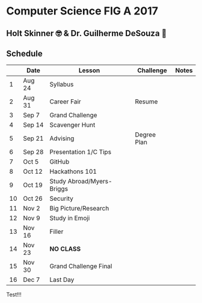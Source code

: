 # Computer Science FIG A 2017
## Holt Skinner 🤓 & Dr. Guilherme DeSouza 🤖

## Schedule

|  | Date   | Lesson                    | Challenge   | Notes     |
|--|------- |-------------------------- |------------ |---------- |
|1 | Aug 24 | Syllabus                  |             |           |
|2 | Aug 31 | Career Fair               | Resume      |           |
|3 | Sep 7  | Grand Challenge           |             |           |
|4 | Sep 14 | Scavenger Hunt            |             |           |
|5 | Sep 21 | Advising                  | Degree Plan |           |
|6 | Sep 28 | Presentation 1/C Tips     |             |           |
|7 | Oct 5  | GitHub                    |             |           |
|8 | Oct 12 | Hackathons 101            |             |           |
|9 | Oct 19 | Study Abroad/Myers-Briggs |             |           |
|10| Oct 26 | Security                  |             |           |
|11| Nov 2  | Big Picture/Research      |             |           |
|12| Nov 9  | Study in Emoji            |             |           |
|13| Nov 16 | Filler                    |             |           |
|14| Nov 23 | **NO CLASS**              |             |           |
|15| Nov 30 | Grand Challenge Final     |             |           |
|16| Dec 7  | Last Day                  |             |           |

Test!!!
